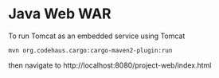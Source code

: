 
# Java Web WAR

To run Tomcat as an embedded service using Tomcat

```
mvn org.codehaus.cargo:cargo-maven2-plugin:run
```

then navigate to http://localhost:8080/project-web/index.html






